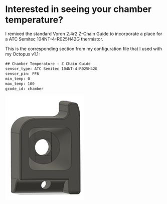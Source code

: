 # Interested in seeing your chamber temperature?

I remixed the standard Voron 2.4r2 Z-Chain Guide to incorporate a place for a ATC Semitec 104NT-4-R025H42G thermistor.

This is the corresponding section from my configuration file that I used with my Octopus v1.1:

````[temperature_sensor chamber]
## Chamber Temperature - Z Chain Guide
sensor_type: ATC Semitec 104NT-4-R025H42G
sensor_pin: PF6
min_temp: 0
max_temp: 100
gcode_id: chamber
````

<img src="./Images/ModifiedZChainGuideForThermistor.png" width="50%" height="50%" alt="Z Chain Guide with Thermistor"/>
